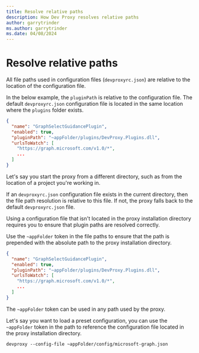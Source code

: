 ```yaml
---
title: Resolve relative paths
description: How Dev Proxy resolves relative paths
author: garrytrinder
ms.author: garrytrinder
ms.date: 04/08/2024
---
```


# Resolve relative paths

All file paths used in configuration files (`devproxyrc.json`) are relative to the location of the configuration file.

In the below example, the `pluginPath` is relative to the configuration file. The default `devproxyrc.json` configuration file is located in the same location where the `plugins` folder exists.

```json
{
  "name": "GraphSelectGuidancePlugin",
  "enabled": true,
  "pluginPath": "~appFolder/plugins/DevProxy.Plugins.dll",
  "urlsToWatch": [
    "https://graph.microsoft.com/v1.0/*",
    ...
  ]
}
```

Let's say you start the proxy from a different directory, such as from the location of a project you're working in.

If an `devproxyrc.json` configuration file exists in the current directory, then the file path resolution is relative to this file. If not, the proxy falls back to the default `devproxyrc.json` file.

Using a configuration file that isn't located in the proxy installation directory requires you to ensure that plugin paths are resolved correctly.

Use the `~appFolder` token in the file paths to ensure that the path is prepended with the absolute path to the proxy installation directory.

```json
{
  "name": "GraphSelectGuidancePlugin",
  "enabled": true,
  "pluginPath": "~appFolder/plugins/DevProxy.Plugins.dll",
  "urlsToWatch": [
    "https://graph.microsoft.com/v1.0/*",
    ...
  ]
}
```

The `~appFolder` token can be used in any path used by the proxy.

Let's say you want to load a preset configuration, you can use the `~appFolder` token in the path to reference the configuration file located in the proxy installation directory.

```console
devproxy --config-file ~appFolder/config/microsoft-graph.json
```
